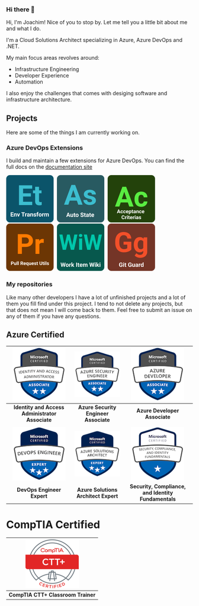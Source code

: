 ### Hi there 👋

Hi, I'm Joachim! Nice of you to stop by. Let me tell you a little bit about me and what I do.

I'm a Cloud Solutions Architect specializing in Azure, Azure DevOps and .NET.

My main focus areas revolves around:

- Infrastructure Engineering
- Developer Experience
- Automation

I also enjoy the challenges that comes with desiging software and infrastructure architecture.

## Projects

Here are some of the things I am currently working on.

### Azure DevOps Extensions

I build and maintain a few extensions for Azure DevOps. You can find the full docs on the [documentation site](https://docs.devops-extensions.dev/)

<div style="display;flex;flex-direction:row;">
<a href="https://marketplace.visualstudio.com/items?itemName=joachimdalen.env-transform" style="margin-right:5px"><img src="./assets/extensions/env-transform.png"/></a>
<a href="https://marketplace.visualstudio.com/items?itemName=joachimdalen.auto-state" style="margin-right:5px"><img src="./assets/extensions/auto-state.png"/></a>
<a href="https://marketplace.visualstudio.com/items?itemName=joachimdalen.acceptance-criterias" style="margin-right:5px"><img src="./assets/extensions/acceptance-criterias.png"/></a>
<a href="https://marketplace.visualstudio.com/items?itemName=joachimdalen.pull-request-utils" style="margin-right:5px"><img src="./assets/extensions/pull-request-utils.png"/></a>
<a href="https://marketplace.visualstudio.com/items?itemName=joachimdalen.work-item-wiki" style="margin-right:5px"><img src="./assets/extensions/work-item-wiki.png"/></a>
<a href="https://marketplace.visualstudio.com/items?itemName=joachimdalen.gitguard" style="margin-right:5px"><img src="./assets/extensions/gitguard.png"/></a>
</div>

### My repositories

Like many other developers I have a lot of unfinished projects and a lot of them you fill find under this project. I tend to not delete any projects, but that does not mean I will come back to them. Feel free to submit an issue on any of them if you have any questions.

## Azure Certified

| ![](./assets/certifications/identity-and-access-administrator-associate.png) | ![](./assets/certifications/azure-security-engineer-associate.png) |           ![](./assets/certifications/azure-developer-associate.png)           |
| :--------------------------------------------------------------------------: | :----------------------------------------------------------------: | :----------------------------------------------------------------------------: |
|               **Identity and Access Administrator Associate**                |               **Azure Security Engineer Associate**                |                         **Azure Developer Associate**                          |
|                                                                              |                                                                    |                                                                                |
|           ![](./assets/certifications/devops-engineer-expert.png)            | ![](./assets/certifications/azure-solutions-architect-expert.png)  | ![](./assets/certifications/security-compliance-and-identity-fundamentals.png) |
|                          **DevOps Engineer Expert**                          |                **Azure Solutions Architect Expert**                |              **Security, Compliance, and Identity Fundamentals**               |

# CompTIA Certified
| ![](./assets/certifications/comptia-ctt.png) |
| :--------------------------------------------------------------------------: |
|               **CompTIA CTT+ Classroom Trainer**                |
